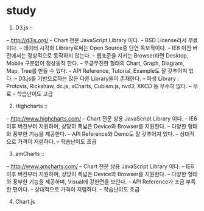 # study



1. D3.js ::

– <http://d3js.org/>
– Chart 전문 JavaScript Library 이다.
– BSD License라서 무료이다.
– 데이터 시각화 Library로써는 Open Source중 단연 독보적이다.
– IE8 이전 버전에서는 정상적으로 동작하지 않는다.
– 웹표준을 지키는 Browser라면 Desktop, Mobile 구분없이 정상동작 한다.
– 무긍무진한 형태의 Chart, Graph, Diagram, Map, Tree를 만들 수 있다.
– API Reference, Tutorial, Example도 잘 갖추어져 있다.
– D3.js를 기반으로하는 많은 다른 Library들이 존재한다.
– 파생 Library : Protovis, Rickshaw, dc.js, xCharts, Cubism.js, nvd3, XKCD 등 무수히 많다.
– 무료
– 학습난이도 고급



2. Highcharts ::

– <http://www.highcharts.com/>
– Chart 전문 상용 JavaScript Library 이다.
– IE6 이후 버전부터 지원하며, 상당히 폭넓은 Device와 Browser를 지원한다.
– 다양한 형태와 풍부한 기능을 제공한다.
– API Reference와 Demo도 잘 갖추어져 있다.
– 상대적으로 가격이 저렴하다.
– 학습난이도 초급



3. amCharts ::

– <http://www.amcharts.com/>
– Chart 전문 상용 JavaScript Library 이다.
– IE6 이후 버전부터 지원하며, 상당히 폭넓은 Device와 Browser를 지원한다.
– 다양한 형태와 풍부한 기능을 제공하며, Visual에 강한면을 보인다.
– API Reference가 조금 부족한 편이다.
– 상대적으로 가격이 저렴하다.
– 학습난이도 초급



4. Chart.js

